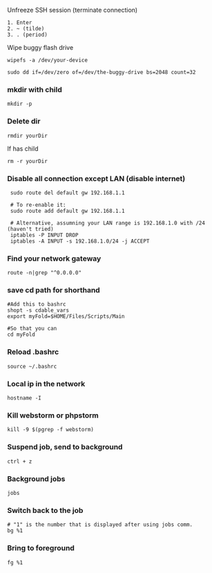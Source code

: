 Unfreeze SSH session (terminate connection)
```
1. Enter
2. ~ (tilde)
3. . (period)
```


Wipe buggy flash drive
```
wipefs -a /dev/your-device 

```
```
sudo dd if=/dev/zero of=/dev/the-buggy-drive bs=2048 count=32
```

### mkdir with child
```
mkdir -p 
```

### Delete dir
```
rmdir yourDir
```

If has child

```
rm -r yourDir
```

### Disable all connection except LAN (disable internet)
```
 sudo route del default gw 192.168.1.1

 # To re-enable it:
 sudo route add default gw 192.168.1.1
``` 
```
 # Alternative, assumning your LAN range is 192.168.1.0 with /24 (haven't tried)
 iptables -P INPUT DROP
 iptables -A INPUT -s 192.168.1.0/24 -j ACCEPT
```
 
 


### Find your network gateway
```
route -n|grep "^0.0.0.0"
```

### save cd path for shorthand
```
#Add this to bashrc
shopt -s cdable_vars
export myFold=$HOME/Files/Scripts/Main

#So that you can
cd myFold
```

### Reload .bashrc
```
source ~/.bashrc
```

### Local ip in the network
```
hostname -I
```

### Kill webstorm or phpstorm
```
kill -9 $(pgrep -f webstorm)
```

### Suspend job, send to background
```
ctrl + z
```

### Background jobs
```
jobs
```


### Switch back to the job
```
# "1" is the number that is displayed after using jobs comm.
bg %1 
```

### Bring to foreground
```
fg %1
```

